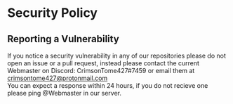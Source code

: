 # Security Policy

<!--## Supported Versions

Use this section to tell people about which versions of your project are
currently being supported with security updates.

| Version | Supported          |
| ------- | ------------------ |
| 5.1.x   | :white_check_mark: |
| 5.0.x   | :x:                |
| 4.0.x   | :white_check_mark: |
| < 4.0   | :x:                |

!-->
## Reporting a Vulnerability

<!--Use this section to tell people how to report a vulnerability.

Tell them where to go, how often they can expect to get an update on a
reported vulnerability, what to expect if the vulnerability is accepted or
declined, etc. 
!-->
If you notice a security vulnerability in any of our repositories please do not open an issue or a pull request, instead please contact the current Webmaster on Discord: CrimsonTome427#7459 or email them at crimsontome427@protonmail.com  
You can expect a response within 24 hours, if you do not recieve one please ping @Webmaster in our server. 
